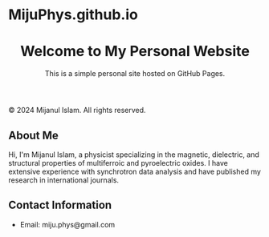 # MijuPhys.github.io
<!DOCTYPE html>
<html lang="en">
<head>
    <meta charset="UTF-8">
    <meta name="viewport" content="width=device-width, initial-scale=1.0">
    <title>My Personal Website</title>
    <link rel="stylesheet" href="styles.css">
</head>
<body>
    <header>
        <h1>Welcome to My Personal Website</h1>
        <p>This is a simple personal site hosted on GitHub Pages.</p>
    </header>
    <footer>
        <p>© 2024 Mijanul Islam. All rights reserved.</p>
    </footer>
</body>
</html>

<section id="about-me">
    <h2>About Me</h2>
    <p>Hi, I'm Mijanul Islam, a physicist specializing in the magnetic, dielectric, and structural properties of multiferroic and pyroelectric oxides. I have extensive experience with synchrotron data analysis and have published my research in international journals.</p>
</section>

<section id="contact">
    <h2>Contact Information</h2>
    <ul>
        <li>Email: miju.phys@gmail.com</li>
        </ul>
</section>
